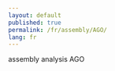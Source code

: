 ```yaml
---
layout: default
published: true
permalink: /fr/assembly/AGO/
lang: fr
---
```


assembly analysis AGO
